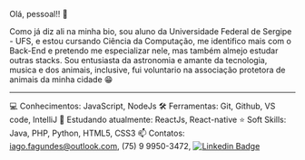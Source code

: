 Olá, pessoal!! 👋

Como já diz ali na minha bio, sou aluno da Universidade Federal de Sergipe - UFS, e estou cursando Ciência da Computação, me identifico mais com o Back-End e pretendo me especializar nele, mas também almejo estudar outras stacks. Sou entusiasta da astronomia e amante da tecnologia, musica e dos animais, inclusive, fui voluntario na associação protetora de animais da minha cidade 😁

------


💻 Conhecimentos: JavaScript, NodeJs
🛠️ Ferramentas: Git, Github, VS code, IntelliJ
📝 Estudando atualmente: ReactJs, React-native
⭐ Soft Skills: Java, PHP, Python, HTML5, CSS3
📫 Contatos: iago.fagundes@outlook.com, (75) 9 9950-3472, [![Linkedin Badge](https://img.shields.io/badge/-LinkedIn-blue?style=flat-square&logo=Linkedin&logoColor=white&link=https://www.linkedin.com/in/sarahsantossilva/)](https://www.linkedin.com/in/iago-f-s-e/)
